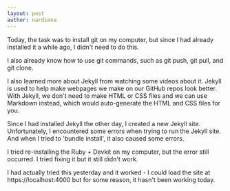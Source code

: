 ```yaml
---
layout: post
author: nardiena
---
```


Today, the task was to install git on my computer, but since I had already installed it a while ago, I didn't need to do this.

I also already know how to use git commands, such as git push, git pull, and git clone.

I also learned more about Jekyll from watching some videos about it. Jekyll is used to help make webpages we make on our GitHub repos look better. With Jekyll, we don't need to make HTML or CSS files and we can use Markdown instead, which would auto-generate the HTML and CSS files for you.

Since I had installed Jekyll the other day, I created a new Jekyll site. Unfortunately, I encountered some errors when trying to run the Jekyll site. And when I tried to 'bundle install', it also caused some errors.

I tried re-installing the Ruby + Devkit on my computer, but the error still occurred. I tried fixing it but it still didn't work.

I had actually tried this yesterday and it worked - I could load the site at https://localhost:4000 but for some reason, it hasn't been working today.
